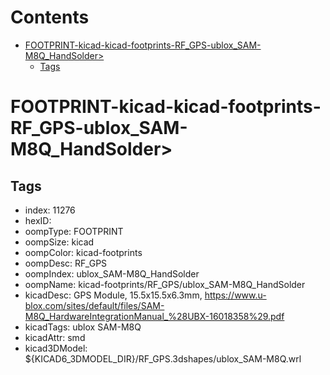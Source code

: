 



Contents
========

* [FOOTPRINT-kicad-kicad-footprints-RF_GPS-ublox_SAM-M8Q_HandSolder>](#footprint-kicad-kicad-footprints-rf_gps-ublox_sam-m8q_handsolder)
	* [Tags](#tags)

# FOOTPRINT-kicad-kicad-footprints-RF_GPS-ublox_SAM-M8Q_HandSolder>

## Tags

- index: 11276
- hexID: 
- oompType: FOOTPRINT
- oompSize: kicad
- oompColor: kicad-footprints
- oompDesc: RF_GPS
- oompIndex: ublox_SAM-M8Q_HandSolder
- oompName: kicad-footprints/RF_GPS/ublox_SAM-M8Q_HandSolder
- kicadDesc: GPS Module, 15.5x15.5x6.3mm, https://www.u-blox.com/sites/default/files/SAM-M8Q_HardwareIntegrationManual_%28UBX-16018358%29.pdf
- kicadTags: ublox SAM-M8Q
- kicadAttr: smd
- kicad3DModel: ${KICAD6_3DMODEL_DIR}/RF_GPS.3dshapes/ublox_SAM-M8Q.wrl
